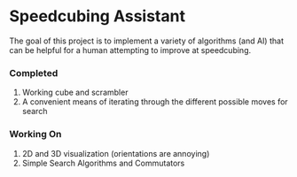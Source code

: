 # Speedcubing Assistant

The goal of this project is to implement a variety of algorithms (and AI) that can be helpful for a human attempting to improve at speedcubing.


### Completed
1. Working cube and scrambler
2. A convenient means of iterating through the different possible moves for search

### Working On
1. 2D and 3D visualization (orientations are annoying)
2. Simple Search Algorithms and Commutators
